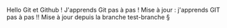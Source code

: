 Hello Git et Github !
J'apprends Git pas à pas !
Mise à jour : j'apprends GIT pas à pas !! 
Mise à jour depuis la branche test-branche §